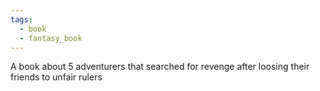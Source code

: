 ```yaml
---
tags:
  - book
  - fantasy_book
---
```

A book about 5 adventurers that searched for revenge after loosing their friends to unfair rulers

